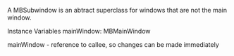 A MBSubwindow is an abtract superclass for windows that are not the main window.

Instance Variables
	mainWindow:		MBMainWindow

mainWindow
	- reference to callee, so changes can be made immediately 
